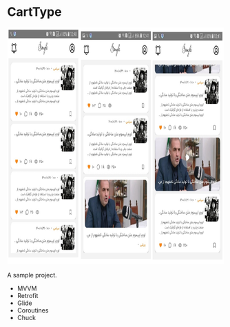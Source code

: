 # CartType

<img src="https://github.com/Homa-Shafiei/CartType/blob/main/doc/image.png" width="800" height="550">

A sample project.

- MVVM
- Retrofit
- Glide
- Coroutines
- Chuck

